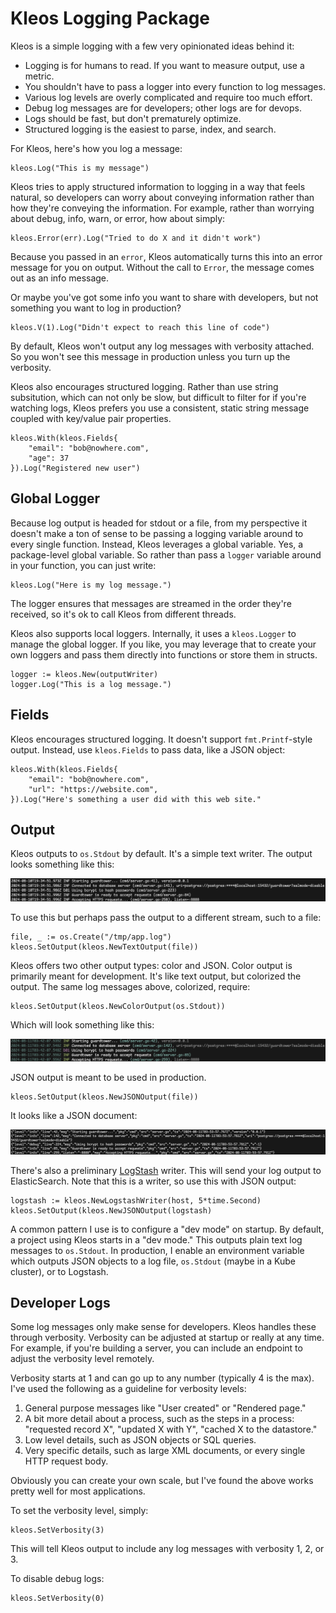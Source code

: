 # Kleos Logging Package

Kleos is a simple logging with a few very opinionated ideas behind it:

* Logging is for humans to read. If you want to measure output, use a metric.
* You shouldn't have to pass a logger into every function to log messages.
* Various log levels are overly complicated and require too much effort.
* Debug log messages are for developers; other logs are for devops.
* Logs should be fast, but don't prematurely optimize.
* Structured logging is the easiest to parse, index, and search.

For Kleos, here's how you log a message:

    kleos.Log("This is my message")

Kleos tries to apply structured information to logging in a way that feels natural, so
developers can worry about conveying information rather than how they're conveying the
information. For example, rather than worrying about debug, info, warn, or error, how
about simply:

    kleos.Error(err).Log("Tried to do X and it didn't work")

Because you passed in an `error`, Kleos automatically turns this into an error message for
you on output. Without the call to `Error`, the message comes out as an info message.

Or maybe you've got some info you want to share with developers, but not something you
want to log in production?

    kleos.V(1).Log("Didn't expect to reach this line of code")

By default, Kleos won't output any log messages with verbosity attached. So you won't see
this message in production unless you turn up the verbosity.

Kleos also encourages structured logging. Rather than use string subsitution, which can
not only be slow, but difficult to filter for if you're watching logs, Kleos prefers you
use a consistent, static string message coupled with key/value pair properties.

    kleos.With(kleos.Fields{
        "email": "bob@nowhere.com", 
        "age": 37
    }).Log("Registered new user")

## Global Logger

Because log output is headed for stdout or a file, from my perspective it doesn't make a
ton of sense to be passing a logging variable around to every single function. Instead,
Kleos leverages a global variable. Yes, a package-level global variable. So rather than
pass a `logger` variable around in your function, you can just write:

    kleos.Log("Here is my log message.")

The logger ensures that messages are streamed in the order they're received, so it's ok
to call Kleos from different threads.

Kleos also supports local loggers. Internally, it uses a `kleos.Logger` to manage the
global logger. If you like, you may leverage that to create your own loggers and pass
them directly into functions or store them in structs.

    logger := kleos.New(outputWriter)
    logger.Log("This is a log message.")

## Fields

Kleos encourages structured logging. It doesn't support `fmt.Printf`-style output.
Instead, use `kleos.Fields` to pass data, like a JSON object:

    kleos.With(kleos.Fields{
        "email": "bob@nowhere.com",
        "url": "https://website.com",
    }).Log("Here's something a user did with this web site."

## Output

Kleos outputs to `os.Stdout` by default. It's a simple text writer. The output looks
something like this:

![Log text output](docs/text_output.png?raw=true "Log text output")

To use this but perhaps pass the output to a different stream, such to a file:

    file, _ := os.Create("/tmp/app.log")
    kleos.SetOutput(kleos.NewTextOutput(file))

Kleos offers two other output types:  color and JSON. Color output is primarily meant for
development. It's like text output, but colorized the output. The same log messages
above, colorized, require:

    kleos.SetOutput(kleos.NewColorOutput(os.Stdout))

Which will look something like this:

![Log color output](docs/color_output.png?raw=true "Log color output")

JSON output is meant to be used in production.

    kleos.SetOutput(kleos.NewJSONOutput(file))

It looks like a JSON document:

![Log JSON output](docs/json_output.png?raw=true "Log JSON output")

There's also a preliminary [LogStash](https://www.elastic.co/logstash) writer. This will
send your log output to ElasticSearch. Note that this is a writer, so use this with
JSON output:

    logstash := kleos.NewLogstashWriter(host, 5*time.Second)
    kleos.SetOutput(kleos.NewJSONOutput(logstash)

A common pattern I use is to configure a "dev mode" on startup. By default, a project
using Kleos starts in a "dev mode."  This outputs plain text log messages to `os.Stdout`.
In production, I enable an environment variable which outputs JSON objects to a log file,
`os.Stdout` (maybe in a Kube cluster), or to Logstash.

## Developer Logs

Some log messages only make sense for developers. Kleos handles these through verbosity.
Verbosity can be adjusted at startup or really at any time. For example, if you're
building a server, you can include an endpoint to adjust the verbosity level remotely.

Verbosity starts at 1 and can go up to any number (typically 4 is the max). I've used
the following as a guideline for verbosity levels:

1. General purpose messages like "User created" or "Rendered page."
2. A bit more detail about a process, such as the steps in a process: "requested record X",
   "updated X with Y", "cached X to the datastore."
3. Low level details, such as JSON objects or SQL queries.
4. Very specific details, such as large XML documents, or every single HTTP request body.

Obviously you can create your own scale, but I've found the above works pretty well for
most applications.

To set the verbosity level, simply:

    kleos.SetVerbosity(3)

This will tell Kleos output to include any log messages with verbosity 1, 2, or 3.

To disable debug logs:

    kleos.SetVerbosity(0)


